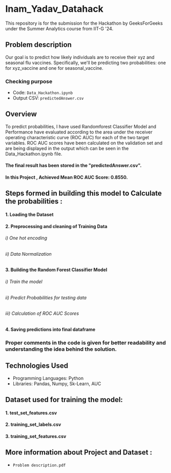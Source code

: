 # Inam_Yadav_Datahack
This repository is for the submission for the Hackathon by GeeksForGeeks under the Summer Analytics course from IIT-G '24.


## Problem description
Our goal is to predict how likely individuals are to receive their xyz and seasonal flu vaccines. Specifically, we'll be predicting two probabilities: one for xyz_vaccine and one for seasonal_vaccine.


### Checking purpose
- Code: `Data_Hackathon.ipynb`
- Output CSV: `predictedAnswer.csv`

## Overview
To predict probabilities, I have used Randomforest Classifier Model and Performance have evaluated according to the area under the receiver operating
characteristic curve (ROC AUC) for each of the two target variables. 
ROC AUC scores have been calculated on the validation set and are being displayed in the output which can be seen in the Data_Hackathon.ipynb file.
#### The final result has been stored in the "predictedAnswer.csv".
#### In this Project , Achieved Mean ROC AUC Score: 0.8550.


## Steps formed in building this model to Calculate the probabilities :
#### 1. Loading the Dataset
#### 2. Preprocessing and cleaning of Training Data
###### i) One hot encoding
###### ii) Data Normalization
#### 3. Building the Random Forest Classifier Model
###### i) Train the model
###### ii) Predict Probabilities for testing data
###### iii) Calculation of ROC AUC Scores 
#### 4. Saving predictions into final dataframe


### Proper comments in the code is given for better readability and understanding the idea behind the solution.


## Technologies Used
- Programming Languages: Python
- Libraries: Pandas, Numpy, Sk-Learn, AUC



## Dataset used for training the model:
#### 1. test_set_features.csv
#### 2. training_set_labels.csv
#### 3. training_set_features.csv

## More information about Project and Dataset :
- `Problem description.pdf`

